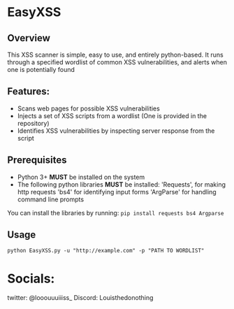 # EasyXSS 


## Overview

This XSS scanner is simple, easy to use, and entirely python-based.
It runs through a specified wordlist of common XSS vulnerabilities, and alerts when one is potentially found


## Features:
- Scans web pages for possible XSS vulnerabilities
- Injects a set of XSS scripts from a wordlist (One is provided in the repository)
- Identifies XSS vulnerabilities by inspecting server response from the script


## Prerequisites
- Python 3+ **MUST** be installed on the system
- The following python libraries **MUST** be installed:
    'Requests', for making http requests
    'bs4' for identifying input forms
    'ArgParse' for handling command line prompts
    
You can install the libraries by running:
```pip install requests bs4 Argparse```

## Usage

```python EasyXSS.py -u "http://example.com" -p "PATH TO WORDLIST"```

# Socials:

twitter: @looouuuiiiss_
Discord: Louisthedonothing
